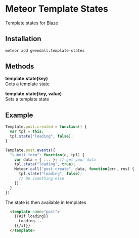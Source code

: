 Meteor Template States
=================

Template states for Blaze

Installation  
------------

``` sh
meteor add gwendall:template-states
```

Methods
----------

**template.state(key)**  
Gets a template state  

**template.state(key, value)**  
Sets a template state  

Example
-------  

``` javascript
Template.post.created = function() {
  var tpl = this;
  tpl.state("loading", false);
}
```  

``` javascript
Template.post.events({
  "submit form": function(e, tpl) {
    var data = { ... }; // get your data
    tpl.state("loading", true);
    Meteor.call("post.create", data, function(err, res) {
      tpl.state("loading", false);
      // Do something else
    });
  }
})
```  

The state is then available in templates  

``` html
  <template name="post">
    {{#if loading}}
      Loading...
    {{/if}}
  </template>
```
